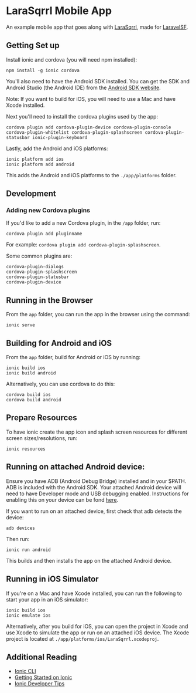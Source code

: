 # LaraSqrrl Mobile App

An example mobile app that goes along with [LaraSqrrl](https://github.com/pauly4it/LaraSqrrl), made for [LaravelSF](http://LaravelSF.com).

## Getting Set up

Install ionic and cordova (you will need npm installed):

```
npm install -g ionic cordova
```

You'll also need to have the Android SDK installed. You can get the SDK and Android Studio (the Android IDE) from the [Android SDK website](http://developer.android.com/sdk/index.html).

Note: If you want to build for iOS, you will need to use a Mac and have Xcode installed.

Next you'll need to install the cordova plugins used by the app:

```
cordova plugin add cordova-plugin-device cordova-plugin-console cordova-plugin-whitelist cordova-plugin-splashscreen cordova-plugin-statusbar ionic-plugin-keyboard
```

Lastly, add the Android and iOS platforms:

```
ionic platform add ios
ionic platform add android
```

This adds the Android and iOS platforms to the `./app/platforms` folder.

## Development

### Adding new Cordova plugins

If you'd like to add a new Cordova plugin, in the `/app` folder, run:

```
cordova plugin add pluginname
```

For example: `cordova plugin add cordova-plugin-splashscreen`.

Some common plugins are:
```
cordova-plugin-dialogs
cordova-plugin-splashscreen
cordova-plugin-statusbar
cordova-plugin-device
```


## Running in the Browser

From the `app` folder, you can run the app in the browser using the command:

```
ionic serve
```

## Building for Android and iOS

From the `app` folder, build for Android or iOS by running:

```
ionic build ios
ionic build android
```

Alternatively, you can use cordova to do this:

```
cordova build ios
cordova build android
```

## Prepare Resources

To have ionic create the app icon and splash screen resources for different screen sizes/resolutions, run:

```
ionic resources
```

## Running on attached Android device:

Ensure you have ADB (Android Debug Bridge) installed and in your $PATH. ADB is included with the Android SDK. Your attached Android device will need to have Developer mode and USB debugging enabled. Instructions for enabling this on your device can be fond [here](https://www.recovery-android.com/enable-usb-debugging-on-android.html).

If you want to run on an attached device, first check that adb detects the device:
```
adb devices
```

Then run:
```
ionic run android
```

This builds and then installs the app on the attached Android device.

## Running in iOS Simulator

If you're on a Mac and have Xcode installed, you can run the following to start your app in an iOS simulator:

```
ionic build ios
ionic emulate ios
```

Alternatively, after you build for iOS, you can open the project in Xcode and use Xcode to simulate the app or run on an attached iOS device. The Xcode project is located at `./app/platforms/ios/LaraSqrrl.xcodeproj`.

## Additional Reading

* [Ionic CLI](https://github.com/driftyco/ionic-cli)
* [Getting Started on Ionic](http://ionicframework.com/getting-started)
* [Ionic Developer Tips](http://ionicframework.com/docs/v2/resources/developer-tips/)
